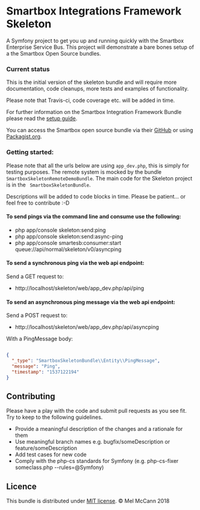 Smartbox Integrations Framework Skeleton
========

A Symfony project to get you up and running quickly with the Smartbox Enterprise Service Bus.
This project will demonstrate a bare bones setup of a the Smartbox Open Source bundles.



### Current status
This is the initial version of the skeleton bundle and will require more documentation, code cleanups, more tests and examples of functionality. 

Please note that Travis-ci, code coverage etc. will be added in time.

For further information on the Smartbox Integration Framework Bundle please read the [setup guide](https://raw.githubusercontent.com/smartboxgroup/integration-framework-bundle/master/README.md). 

You can access the Smartbox open source bundle via their [GitHub](https://github.com/smartboxgroup/) or using [Packagist.org](https://packagist.org/packages/smartbox/).


### Getting started:
Please note that all the urls below are using ``` app_dev.php ```, this is simply for testing purposes.
The remote system is mocked by the bundle ``` SmartboxSkeletonRemoteDemoBundle```.
The main code for the Skeleton project is in the ``` SmartboxSkeletonBundle```.

Descriptions will be added to code blocks in time. Please be patient... or feel free to contribute :-D

#### To send pings via the command line and consume use the following:

* php app/console skeleton:send:ping
* php app/console skeleton:send:async-ping
* php app/console smartesb:consumer:start queue://api/normal/skeleton/v0/asyncping

#### To send a synchronous ping via the web api endpoint:

Send a GET request to:
* http://localhost/skeleton/web/app_dev.php/api/ping

#### To send an asynchronous ping message via the web api endpoint:
Send a POST request to:

* http://localhost/skeleton/web/app_dev.php/api/asyncping

With a PingMessage body:
```json

{
  "_type": "SmartboxSkeletonBundle\\Entity\\PingMessage",
  "message": "Ping",
  "timestamp": "1537122194"
}

```



## Contributing

Please have a play with the code and submit pull requests as you see fit.
Try to keep to the following guidelines.

  - Provide a meaningful description of the changes and a rationale for them
  - Use meaningful branch names e.g. bugfix/someDescription or feature/someDescription
  - Add test cases for new code
  - Comply with the php-cs standards for Symfony (e.g. php-cs-fixer someclass.php --rules=@Symfony)

## Licence

This bundle is distributed under [MIT license](/LICENSE). © Mel McCann 2018
